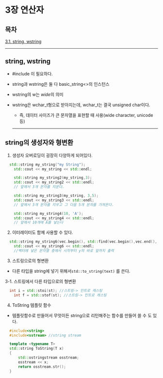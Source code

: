 # 3장 연산자

## 목차

[3.1. string, wstring](#1)




********
<div id ="1"></div>

## string, wstring

- #include<string> 이 필요하다.
- string과 wstring은 둘 다 basic_string<>의 인스턴스
- wstring의 w는 *wide*의 의미
- wstring은 wchar_t형으로 받아지는데, wchar_t는 결국 unsigned char이다.
  - 즉, 데이터 사이즈가 큰 문자열을 표현할 때 사용(wide character, unicode 등)

  
  ********
<div id ="2"></div>
  
## string의 생성자와 형변환
  
  1. 생성자 오버로딩이 굉장히 다양하게 되어있다.
  
  ``` c++
    std::string my_string("my String");
	  std::cout << my_string << std::endl;

	  std::string my_string2(my_string,3);
	  std::cout << my_string2 << std::endl;
	  // 앞에서 3개 문자를 지운다.

	  std::string my_string3(my_string, 3,5);
	  std::cout << my_string3 << std::endl;
	  // 앞에서 3개 문자를 지우고 그 다음 5개 문자를 가져온다.

	  std::string my_string4(10, 'A');
	  std::cout << my_string4 << std::endl;
	  // 앞에서 10개에 A를 넣는다
  ```
  
  2. 이터레이터도 함께 사용할 수 있다.
  
  ```c++
    std::string my_string6(vec.begin(), std::find(vec.begin(),vec.end(),'y'));
	  std::cout << my_string6 << std::endl;
	  //벡터에 넣은 문자열 중에서 시작부터 y의 바로 앞까지 출력
  ```
  
  3. 스트링으로의 형변환
  - 다른 타입을 string에 넣기 위해서`std::to_string(text)` 를 쓴다. 
  
  3-1. 스트링에서 다른 타입으로의 형변환
  ```c++
    int i = std::stoi(st); //스트링-> 인트로 캐스팅
	  int f = std::stof(st); //스트링-> 인트로 캐스팅
  ```
  
  4. ToString 템플릿 함수
  - 템플릿함수로 만들어서 무엇이든 string으로 리턴해주는 함수를 만들어 쓸 수 도 있다.
  ```c++
    #include<string>
    #include<sstream> //string stream
  
    template <typename T>
    std::string ToString(T x)
    {
	    std::ostringstream osstream;
	    osstream << x;
	    return osstream.str();
    }
  ```
  
  
